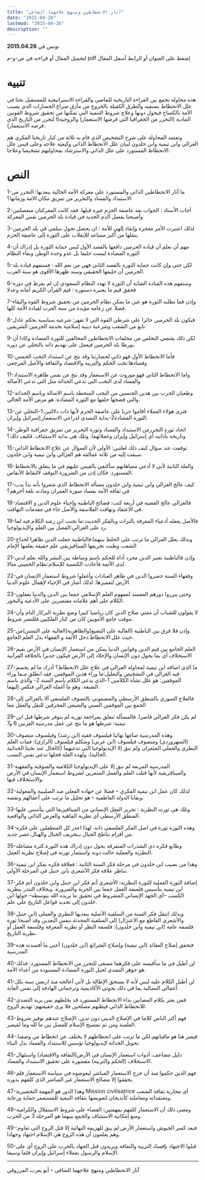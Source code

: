 ```yaml
---
title: "آثار الانحطاطين ومنهج علاجهما الشافي"
date: "2015-04-26"
lastmod: "2015-04-26"
description: ""
---
```

تونس في **2015.04.26**

لتحميل المقال أو قراءته في ص-و-م pdf إضغط على العنوان أو الرابط أسفل المقال

# تنبيه

هذه محاولة تجمع بين القراءة التاريخية للماضي والقراءة الاستراتيجية للمستقبل بحثا في علل الانحطاط بصنفيه والطرق الكفيلة بالخروج من مأزق صراع الحضارات الذي يصيب الأمة بالكساح فيحول دونها وعلاج شروط التنمية التي تمكنها من تحقيق شروط القوتين المادية (التحرر من الجغرافيا التي فرضها الاستعمار) والروحية(ا لتحرر من التاريخ الذي فرضه الاستعمار).

وتعتمد المحاولة على شرح التشخيص الذي قام به ثلاثة من كبار تاريخنا الفكري هم الغزالي وابن تيمية وابن خلدون لبيان علل الانحطاط الذاتي وكيفية علاجه وعلى قيس علل الانحطاط المستورد على علل الذاتي والاسترشاد بمحاولتهم تشخيصا وعلاجا.

# النص

1-ما آثار الانحطاطين الذاتي والمستورد على معركة الأمة الحالية ببعديها: التحرر من الاستبداد والفساد والتحرير من تمزيق مكان الامة وزمانها؟

2-أجاب الأستاذ : الجواب بعد عاصفة الحزم غيره قبلها. فقد كانت المعركتان منفصلتين وأصبحتا بفضل الدم الجديد في قيادة بلد الحرمين نفس المعركة

3-لذلك اعتبرت الأمر معجزة وإنقاذ إلهي للأمة : ان يحصل تحول سلمي في بلد الحرمين ينقلها من أكبر مساعد للإنقلاب على الثورة إلى عاصفة الحزم.

4-مهم أن نعلم أن قيادة الحرمين دافعها بالقصد الأول ليس حماية الثورة بل إدراك أن الثورة المضادة ليست حليفا بل عدو وحدة الوطن وبقاء النظام

5-لكن حتى وإن كانت حماية الثورة بالقصد الثاني فهي من نعم الله : فستفهم قيادة بلد الحرمين أن حليفها الحقيقي وسند ظهرها الأقوى هو سنة العرب.

6-وستفهم هذه القيادة الشابة أن الثورة لا تهدد النظام السعودي إن لم يفرط في دوره فحقق قيم ما يعتبره دستوره : قيم القرآن الكريم أمانة وعدلا

7-وإذن فما تطلبه الثورة هو عين ما يمكن نظام الحرمين من تحقيق شروط القوة والبقاء فضلا عن زعامة مؤيدة من سنة العرب لقيادة الأمة كلها.

8-فيكون بلد الحرمين حائزا على شرطي القوة التي لا تقهر: شرعية سياسية بحكم عادل نابع من الشعب وشرعية دينية إسلامية بخدمة الحرمين الشريفين.

9-لكن ذلك يقتضي التخلص من مخلفات الانحطاطين المحالفين للثورة المضادة وكادا أن يورطا بلد الحرمين فيعمل على تهديم ذاته بالتخلي عن دوره.

10-فأما الانحطاط الأول فهو ذاتي لحضارتنا وقد نتج عن استبداد النخب الخمس وفسادها:نخب الحكم والتربية والاقتصاد والثقافة والأصل المرجعي

11-واما الانحطاط الثاني فهو موروث عن الاستعمار وقد نتج عن نفس ظاهرة الاستبداد والفساد لدى النخب التي تدعي الحداثة مثل التي تدعي الأصالة

12-وطغيان الحرب بين هذين الجنسين من النخب المنحطة باسم الاصالة وباسم الحداثة والتي فضحها حلفها مع الثورة المضادة: هو مرض الأمة الحالي.

13-فترى هؤلاء العملاء أقاموا حربا على عاصفة الحزم لأنها ذات دلالتين:1-التخلي عن الثورة المضادة2-بداية التصدي لذراعي الاستعمار:إسرائيل وإيران.

14-اتحاد ثورة التحررمن الاستبداد والفساد وثورة التحرير من تمزيق جغرافية الوطن وتاريخه بأداتيه أي إسرائيل وإيران وعملائهما. وتلك هي بداية الاستئناف. فكيف ذلك؟

15-توقفت عند سؤال كيف ذلك لعلتين: الأولى لأن السؤال عن علاج الانحطاط الذاتي سبقت إليه من ثلاثة عمالقة هم الغزالي وابن تيمية وابن خلدون.

16-والعلة الثانية لأني لا أدعي مضاهاتهم سأكتفي بالقيس عليهم في ما يتعلق بالانحطاط المستورد. فكان إذن من الضرورة التوقف لالتقاط الأنفاس.

17-كيف عالج الغزالي وابن تيمية وابن خلدون مسألة الانحطاط الذي شعروا بأنه بدأ يدب في ثقافة الأمة بفساد صورة العمران ومادته بلغة آخرهم؟

18-فالغزالي عالج القضية في أربعة كتب: فضائح الباطنية وإحياء علوم الدين و الاقتصاد في الاعتقاد وتهافت الفلاسفة والأصل جاء في مقدمات التهافت.

19-فالأصل يغفله أدعياء المعرفة بالتراث وبالفكر الحديث:ما تجنب ابن رشد الكلام فيه لما رد على الغزالي:الفصل بين العلم والإيديولوجيا.

20-وبذلك يعلل الغزالي ما ترتب على الخلط بينهما:فالباطنية جعلت الدين ظاهرا لخداع الشعب وظنت تخريفها الميتافيزيقي علم حقيقة يعلمها الإمام

21-وإذن فالباطنية تعتبر الدين مجرد أداة للحكم باسم وساطة بين البشر والله بعلم لدني لدى الأئمة فأعادت الكنسية للإسلام:نظام الخميني مثالا.

22-وفقهاء السنة حصروا الدين في ظاهر العبادات وأغفلوا شروط استعمار الإنسان في الأرض لتعميرها: لذلك أشار في الإحياء لإهمال علوم الدنيا.

23-وحتى يبرروا دورهم المفسد لمفهوم العلم الإسلامي جمعا بين الدين والدنيا يغفلون الكلام على أهم علاماته مقتصرين على الأدعية والبخور.

24-لا يقولون للشباب أن مفتي صلاح الدين كان رياضيا كبيرا وضع نظرية البركار التام وأن موقت جامع الأمويين كان من كبار الفلكيين.فللنصر شروط.

25-وإذن فلا فرق بين الباطنية (الغالبة على التشيع)والظاهرية(الغالبة على التسنن)من حيث علل الانحطاط:دجل الأئمة و الفقهاء بدل العلم الجامع.

26-العلم الجامع بين قيم الدين وقوانين الدنيا يمكن من استعمار الإنسان في الأرض بقيم الاستخلاف أي بما يحول دون الإنسان والإخلاد إلى الأرض فيكون جديرا بالخلافة القرآنية

27-ما الذي اضافه ابن تيمية لمحاولة الغزالي في علاج علل الانحطاط؟ أدرك ما لم يحسم فيه الغزالي في التشخيص والتعليل:ما وراء هذين الموقفين. فقد انطلق مـما وراء الموقفين: هو علل نشأة الكلامين 1-الذي يدعي الكلام باسم السنة 2- والذي باسم الشيعة. وهو ما أغفله الغزالي فنكص إليهما.

28-فالعلاج الصوري بالمنطق الأرسطي والمضموني بالتصوف الفلسفي آلا بالغزالي إلى الجمع بين الموقفين السني والشيعي المحرفين للنقل والعقل معا

29-لم يكن فكر الغزالي قاصرا. فالمسألة تتعلق بمراجعة ثورية لم يتوفر شرطها قبل ابن تيمية: شرطها هو ما نتج عن عمل مدرسية القرنين 6 و7.

30-وهذه المدرسية صاغها نهائيا فيلسوف فقيه (ابن رشد) وفيلسوف متصوف (السهروردي) ومتصوف فيلسوف (ابن عربي) ومتكلم فيلسوف (الرازي): فمات العلم النظري والعملي المثمران ولم تبق إلا الإيديولوجيا التي تدعيهما (كالحال عند نخبنا الحداثية الحالية). ولهذه العلة فجلها تدعي نفس النسب.

31-المدرسية المربعة لم تبق إلا على الإيديولوجيا الكلامية والصوفية والفقهية والميتافزيقية لأنها قتلت العلم والعمل المثمرين لشروط استعمار الإنسان في الأرض والاستخلاف فيها.

32-لذلك كان عمل ابن تيمية الفكري – فضلا عن جهاده الفعلي ضد الصليبية والمغولية وبقايا الدولة الفاطمية – هو تحليل ما ترتب على أعمالهم ونقضه.

33-وتلك هي ثورته النظرية : تحرير العقل الإنساني من الميتافيزيقا التي يتأسس عليها المنطق الأرسطي أي نظرية الماهية والعرض الذاتي والواقعية.

34-وهذه الثورة ثورة في اصل الفكر الفلسفي ذاته. لهذا اعذر كل المتطفلين على فكره من أقزام تناطح الجبال بـتخريف الخبال والهبال:عصر جديد.

35-وطابع فكره ذي الشذرات المتفرقة يحول دون إدراك هذه الثورة.كثرة مشاغله النظرية والعملية حالت دونه واستثمار ثورته في إصلاح نظرية العمل.

36-وهذا من نصيب ابن خلدون في مرحلة فكر السنة الثانية : فعلاقة فكره بفكر ابن تيمية تناظر علاقة فكر الأشعري بابن حنبل في المرحلة الأولى.

37-إضافة الثورة العملية للثورة النظرية: الأشعري أتم فكر ابن حنبل وابن خلدون أتم فكر ابن تيمية بتأسيس فلسفة العمل جمعا بين الحرية والضرورة. وبخلاف التندر بنظرية الكسب –أي الجهد الإنساني المشروط في تحقيق ما يريده الله بتوسطه– حولها ابن خلدون إلى تحديد فواعل التاريخ على علم.

38-وبذلك انتقل فكر السنة من السلفية الأصلية ببعديها النظري والعملي (ابن حنبل والأشعري القاطع مع الاعتزال) إلى السلفية المحدثة بنفس البعدين وقد أصبحا ثورة فلسفة عامة (ابن تيمية وابن خلدون): فلسفة النظر أو نظرية المعرفة وفلسفة العمل أو نظرية التاريخ.

39-فتحقق إصلاح العقائد (ابن تيمية) وإصلاح الشرائع (ابن خلدون) أعني ما أفسدته هذه المدرسية

40-لن أطيل في ما سأقيسه على فكرهما مسعى للتحرر من الانحطاط المستورد: فذلك هو جوهر التصدي لحيل الثورة المضادة المسنودة من أعداء الأمة.

41-لن أطيل الكلام عليه ليس لأنه لا يستحق الإطالة بل لأني أعالجه منذ اربعين سنة بكل أعمالي النضالية بما في ذلك بحوثي الأكاديمية وترجماتي الهادفة إلى نفس الغاية.

42-فمن يغتر بكلام المصابين بداء الانحطاط المستورد قد يخلطهم بمن يريد التصدي للانحطاط الذاتي فيظنهم مصلحين فلا يرى حقيقتهم: تهديم الروح.

43-فهم أكثر الناس كلاما في الإصلاح الديني دون تدين. الإصلاح عندهم توفير شروط العلمنة ومن ثم تمسيح الإسلام للفصل بين ما لله وما لقيصر.

44-قيصر هنا هو مافياتهم.لكن ما ترتب على انحطاطهم لا يختلف عن انحطاط من وصفنا: تحويل الحداثة لإيديولوجيا تؤسس للاستبداد والفساد بدل البناء.

45-دليل مضاعف: أدوات استعمار الإنسان في الأرض(الثقافة والاقتصاد) واستئهال الاستخلاف (الحكم والتربية) مقصورة على تحقيق الاستبداد والفساد.

46-فهم الذين حكموا منذ أن خرج الاستعمار المباشر ليعوضوه في سياسة الاستعمار فلم يحققوا إلا مصالح الاستعمار غير المباشر الذي كلفهم بدوره.

47-وهذا الدور هو المهمة التحضيرية Mission civilisatrice أي محاربة ثقافة الشعب ومعتقداته ومعاملته كأنديجان لتعويضها بثقافة التبعية للمستعمر حماية ورعاية.

48-ومعنى ذلك أن الاستعمار كلفهم بمهمتين: القضاء على شروط الاستقلال والكرامية ومنع إمكانية الاستئناف والجمع بينهما هو المرحلة 3 من الحرب.

49-فبعد كسر الجيوش واستعمار الأرض لم يبق للهزيمة النهائية إلا قتل الروح التي تقاوم: وهم يعلمون أن هذه الروح هي الإسلام اجتهاد وجهادا.

50-قتلوا الاجتهاد بإفساد التربية والثقافة ويريدون قتل الجهاد بالحرب على الروح أي على الإسلام والرسول بعملاء إسرائيل وإيران قلما وسيفا.

---

آثار الانحطاطين ومنهج علاجهما الشافي – أبو يعرب المرزوقي

###